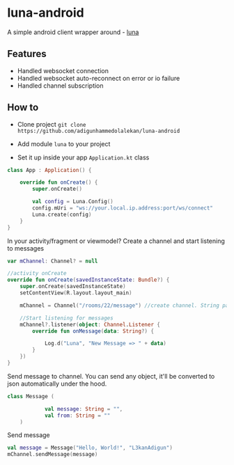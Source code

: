 # luna-android
A simple android client wrapper around - [luna](https://github.com/adigunhammedolalekan/luna)

## Features
* Handled websocket connection
* Handled websocket auto-reconnect on error or io failure
* Handled channel subscription

## How to

* Clone project
`git clone https://github.com/adigunhammedolalekan/luna-android`

* Add module `luna` to your project

* Set it up inside your app `Application.kt` class

```Kotlin
class App : Application() {

    override fun onCreate() {
        super.onCreate()

        val config = Luna.Config()
        config.mUri = "ws://your.local.ip.address:port/ws/connect"
        Luna.create(config)
    }
}
```

In your activity/fragment or viewmodel? Create a channel and start listening to messages

```Kotlin
var mChannel: Channel? = null

//activity onCreate
override fun onCreate(savedInstanceState: Bundle?) {
    super.onCreate(savedInstanceState)
    setContentView(R.layout.layout_main)

    mChannel = Channel("/rooms/22/message") //create channel. String parameter `/rooms/22/message` could be any channel name

    //Start listening for messages
    mChannel?.listener(object: Channel.Listener {
        override fun onMessage(data: String?) {

            Log.d("Luna", "New Message => " + data)
        }
    })
}
```
Send message to channel. You can send any object, it'll be converted to json automatically under the hood.

```Kotlin
class Message (

            val message: String = "",
            val from: String = ""
    )
```
Send message
```Kotlin
val message = Message("Hello, World!", "L3kanAdigun")
mChannel.sendMessage(message)
```

